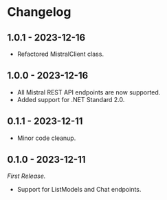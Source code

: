 # Changelog

## 1.0.1 - 2023-12-16

- Refactored MistralClient class.

## 1.0.0 - 2023-12-16

- All Mistral REST API endpoints are now supported.
- Added support for .NET Standard 2.0.

## 0.1.1 - 2023-12-11

- Minor code cleanup.

## 0.1.0 - 2023-12-11

_First Release._

- Support for ListModels and Chat endpoints.